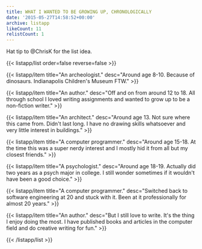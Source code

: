 ```yaml
---
title: WHAT I WANTED TO BE GROWING UP, CHRONOLOGICALLY
date: '2015-05-27T14:58:52+00:00'
archive: listapp
likeCount: 11
relistCount: 1
---
```


Hat tip to @ChrisK for the list idea.

<!--more-->

{{< listapp/list order=false reverse=false >}}

   {{< listapp/item title="An archeologist."
      desc="Around age 8-10. Because of dinosaurs. Indianapolis Children's Museum FTW." >}}

   {{< listapp/item title="An author."
      desc="Off and on from around 12 to 18. All through school I loved writing assignments and wanted to grow up to be a non-fiction writer." >}}

   {{< listapp/item title="An architect."
      desc="Around age 13. Not sure where this came from. Didn't last long. I have no drawing skills whatsoever and very little interest in buildings." >}}

   {{< listapp/item title="A computer programmer."
      desc="Around age 15-18. At the time this was a super nerdy interest and I mostly hid it from all but my closest friends." >}}

   {{< listapp/item title="A psychologist."
      desc="Around age 18-19. Actually did two years as a psych major in college. I still wonder sometimes if it wouldn't have been a good choice." >}}

   {{< listapp/item title="A computer programmer."
      desc="Switched back to software engineering at 20 and stuck with it. Been at it professionally for almost 20 years." >}}

   {{< listapp/item title="An author."
      desc="But I still love to write. It's the thing I enjoy doing the most. I have published books and articles in the computer field and do creative writing for fun." >}}

{{< /listapp/list >}}

